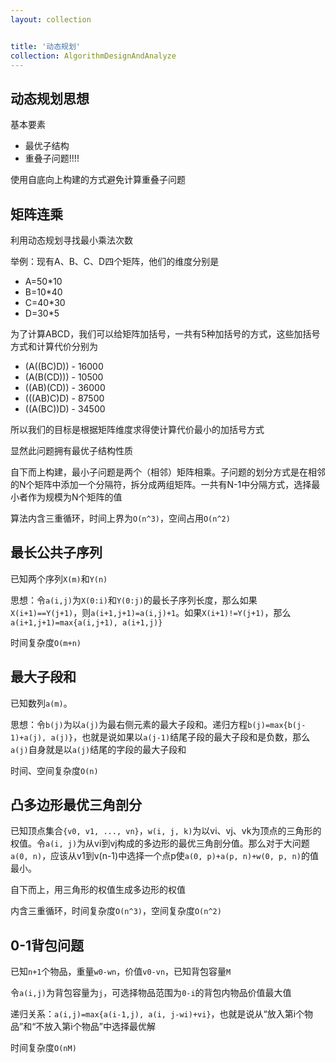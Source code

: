```yaml
---
layout: collection


title: '动态规划'
collection: AlgorithmDesignAndAnalyze
---
```


## 动态规划思想

基本要素

- 最优子结构
- 重叠子问题!!!!

使用自底向上构建的方式避免计算重叠子问题

## 矩阵连乘

利用动态规划寻找最小乘法次数

举例：现有A、B、C、D四个矩阵，他们的维度分别是

- A=50*10
- B=10*40
- C=40*30
- D=30*5

为了计算ABCD，我们可以给矩阵加括号，一共有5种加括号的方式，这些加括号方式和计算代价分别为

- (A((BC)D)) - 16000
- (A(B(CD))) - 10500
- ((AB)(CD)) - 36000
- (((AB)C)D) - 87500
- ((A(BC))D) - 34500

所以我们的目标是根据矩阵维度求得使计算代价最小的加括号方式

显然此问题拥有最优子结构性质

自下而上构建，最小子问题是两个（相邻）矩阵相乘。子问题的划分方式是在相邻的N个矩阵中添加一个分隔符，拆分成两组矩阵。一共有N-1中分隔方式，选择最小者作为规模为N个矩阵的值

算法内含三重循环，时间上界为`O(n^3)`，空间占用`O(n^2)`

## 最长公共子序列

已知两个序列`X(m)`和`Y(n)`

思想：令`a(i,j)`为`X(0:i)`和`Y(0:j)`的最长子序列长度，那么如果`X(i+1)==Y(j+1)`，则`a(i+1,j+1)=a(i,j)+1`。如果`X(i+1)!=Y(j+1)`，那么`a(i+1,j+1)=max{a(i,j+1), a(i+1,j)}`

时间复杂度`O(m+n)`

## 最大子段和

已知数列`a(m)`。

思想：令`b(j)`为以`a(j)`为最右侧元素的最大子段和。递归方程`b(j)=max{b(j-1)+a(j), a(j)}`，也就是说如果以`a(j-1)`结尾子段的最大子段和是负数，那么`a(j)`自身就是以`a(j)`结尾的字段的最大子段和

时间、空间复杂度`O(n)`

## 凸多边形最优三角剖分

已知顶点集合`{v0, v1, ..., vn}`，`w(i, j, k)`为以vi、vj、vk为顶点的三角形的权值。令`a(i, j)`为从vi到vj构成的多边形的最优三角剖分值。那么对于大问题`a(0, n)`，应该从v1到v(n-1)中选择一个点p使`a(0, p)+a(p, n)+w(0, p, n)`的值最小。

自下而上，用三角形的权值生成多边形的权值

内含三重循环，时间复杂度`O(n^3)`，空间复杂度`O(n^2)`

## 0-1背包问题

已知`n+1`个物品，重量`w0-wn`，价值`v0-vn`，已知背包容量`M`

令`a(i,j)`为背包容量为`j`，可选择物品范围为`0-i`的背包内物品价值最大值

递归关系：`a(i,j)=max{a(i-1,j), a(i, j-wi)+vi}`，也就是说从“放入第i个物品”和“不放入第i个物品”中选择最优解

时间复杂度`O(nM)`

